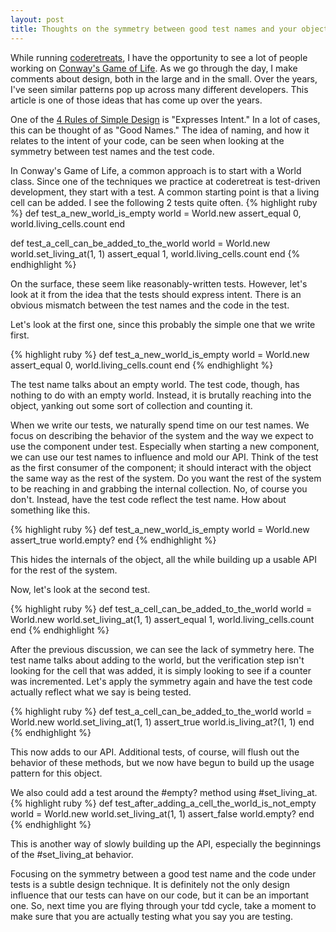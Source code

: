 ```yaml
---
layout: post
title: Thoughts on the symmetry between good test names and your object's API
---
```


While running [coderetreats](http://coderetreat.org/), I have the opportunity to see a lot of people working on [Conway's Game of Life](http://en.wikipedia.org/wiki/Conway%27s_game_of_life). As we go through the day, I make comments about design, both in the large and in the small. Over the years, I've seen similar patterns pop up across many different developers. This article is one of those ideas that has come up over the years.

One of the [4 Rules of Simple Design](http://c2.com/cgi/wiki?XpSimplicityRules) is "Expresses Intent." In a lot of cases, this can be thought of as "Good Names." The idea of naming, and how it relates to the intent of your code, can be seen when looking at the symmetry between test names and the test code.

In Conway's Game of Life, a common approach is to start with a World class. Since one of the techniques we practice at coderetreat is test-driven development, they start with a test. A common starting point is that a living cell can be added. I see the following 2 tests quite often.
{% highlight ruby %}
def test_a_new_world_is_empty
  world = World.new
  assert_equal 0, world.living_cells.count
end

def test_a_cell_can_be_added_to_the_world
  world = World.new
  world.set_living_at(1, 1)
  assert_equal 1, world.living_cells.count
end
{% endhighlight %}

On the surface, these seem like reasonably-written tests. However, let's look at it from the idea that the tests should express intent. There is an obvious mismatch between the test names and the code in the test.

Let's look at the first one, since this probably the simple one that we write first.

{% highlight ruby %}
def test_a_new_world_is_empty
  world = World.new
  assert_equal 0, world.living_cells.count
end
{% endhighlight %}

The test name talks about an empty world. The test code, though, has nothing to do with an empty world. Instead, it is brutally reaching into the object, yanking out some sort of collection and counting it.

When we write our tests, we naturally spend time on our test names. We focus on describing the behavior of the system and the way we expect to use the component under test. Especially when starting a new component, we can use our test names to influence and mold our API. Think of the test as the first consumer of the component; it should interact with the object the same way as the rest of the system. Do you want the rest of the system to be reaching in and grabbing the internal collection. No, of course you don't. Instead, have the test code reflect the test name. How about something like this.

{% highlight ruby %}
def test_a_new_world_is_empty
  world = World.new
  assert_true world.empty?
end
{% endhighlight %}

This hides the internals of the object, all the while building up a usable API for the rest of the system.

Now, let's look at the second test.

{% highlight ruby %}
def test_a_cell_can_be_added_to_the_world
  world = World.new
  world.set_living_at(1, 1)
  assert_equal 1, world.living_cells.count
end
{% endhighlight %}

After the previous discussion, we can see the lack of symmetry here. The test name talks about adding to the world, but the verification step isn't looking for the cell that was added, it is simply looking to see if a counter was incremented. Let's apply the symmetry again and have the test code actually reflect what we say is being tested.

{% highlight ruby %}
def test_a_cell_can_be_added_to_the_world
  world = World.new
  world.set_living_at(1, 1)
  assert_true world.is_living_at?(1, 1)
end
{% endhighlight %}

This now adds to our API. Additional tests, of course, will flush out the behavior of these methods, but we now have begun to build up the usage pattern for this object.

We also could add a test around the #empty? method using #set_living_at.
{% highlight ruby %}
def test_after_adding_a_cell_the_world_is_not_empty
  world = World.new
  world.set_living_at(1, 1)
  assert_false world.empty?
end
{% endhighlight %}

This is another way of slowly building up the API, especially the beginnings of the #set_living_at behavior.

Focusing on the symmetry between a good test name and the code under tests is a subtle design technique. It is definitely not the only design influence that our tests can have on our code, but it can be an important one. So, next time you are flying through your tdd cycle, take a moment to make sure that you are actually testing what you say you are testing.
